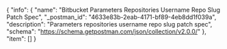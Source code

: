 {
  "info": {
    "name": "Bitbucket Parameters Repositories Username Repo Slug Patch Spec",
    "_postman_id": "4633e83b-2eab-4171-bf89-4eb8dd1f039a",
    "description": "Parameters repositories username repo slug patch spec",
    "schema": "https://schema.getpostman.com/json/collection/v2.0.0/"
  },
  "item": []
}
